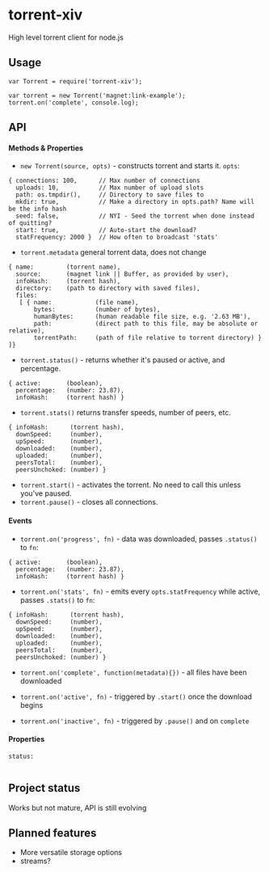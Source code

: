 # torrent-xiv

High level torrent client for node.js

## Usage
```
var Torrent = require('torrent-xiv');

var torrent = new Torrent('magnet:link-example');
torrent.on('complete', console.log);
```

## API

#### Methods & Properties
- ```new Torrent(source, opts)``` - constructs torrent and starts it. ```opts```:

```
{ connections: 100,      // Max number of connections
  uploads: 10,           // Max number of upload slots
  path: os.tmpdir(),     // Directory to save files to
  mkdir: true,           // Make a directory in opts.path? Name will be the info hash
  seed: false,           // NYI - Seed the torrent when done instead of quitting?
  start: true,           // Auto-start the download?
  statFrequency: 2000 }  // How often to broadcast 'stats'
```

- ```torrent.metadata``` general torrent data, does not change

```
{ name:         (torrent name),
  source:       (magnet link || Buffer, as provided by user),
  infoHash:     (torrent hash),
  directory:    (path to directory with saved files),
  files: 
   [ { name:            (file name),
       bytes:           (number of bytes),
       humanBytes:      (human readable file size, e.g. '2.63 MB'),
       path:            (direct path to this file, may be absolute or relative),
       torrentPath:     (path of file relative to torrent directory) } ]}
```

- ```torrent.status()``` - returns whether it's paused or active, and percentage.

```
{ active:       (boolean),
  percentage:   (number: 23.87),
  infoHash:     (torrent hash) }
```

- ```torrent.stats()``` returns transfer speeds, number of peers, etc.

```
{ infoHash:      (torrent hash),
  downSpeed:     (number),
  upSpeed:       (number),
  downloaded:    (number),
  uploaded:      (number),
  peersTotal:    (number),
  peersUnchoked: (number) }
```

- ```torrent.start()``` - activates the torrent. No need to call this unless you've paused.
- ```torrent.pause()``` - closes all connections.



#### Events  

- ```torrent.on('progress', fn)``` - data was downloaded, passes ```.status()``` to ```fn```:

```
{ active:       (boolean),
  percentage:   (number: 23.87),
  infoHash:     (torrent hash) }
```


- ```torrent.on('stats', fn)``` - emits every ```opts.statFrequency``` while active, passes ```.stats()``` to ```fn```:

```
{ infoHash:      (torrent hash),
  downSpeed:     (number),
  upSpeed:       (number),
  downloaded:    (number),
  uploaded:      (number),
  peersTotal:    (number),
  peersUnchoked: (number) }
```

- ```torrent.on('complete', function(metadata){})``` - all files have been downloaded


- ```torrent.on('active', fn)``` - triggered by ```.start()``` once the download begins
- ```torrent.on('inactive', fn)``` - triggered by ```.pause()``` and on ```complete```




#### Properties  

```
status:


```


## Project status
Works but not mature, API is still evolving

## Planned features
- More versatile storage options
- streams?